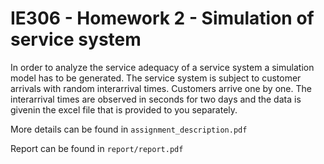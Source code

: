 # IE306 - Homework 2 - Simulation of service system

In order to analyze the service adequacy of a service system a simulation model has to be generated. The service
system is subject to customer arrivals with random interarrival times. Customers arrive one by one. The interarrival
times are observed in seconds for two days and the data is givenin the excel file that is provided to you separately.

More details can be found in `assignment_description.pdf`

Report can be found in `report/report.pdf`